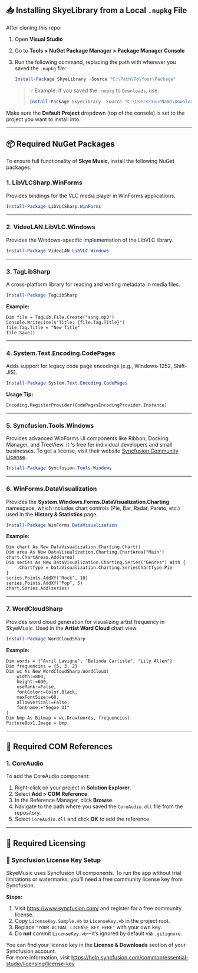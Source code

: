 ﻿
## 📥 Installing SkyeLibrary from a Local `.nupkg` File

After cloning this repo:

1. Open **Visual Studio**
2. Go to **Tools > NuGet Package Manager > Package Manager Console**
3. Run the following command, replacing the path with wherever you saved the `.nupkg` file:

    ```powershell
    Install-Package SkyeLibrary -Source "C:\Path\To\Your\Package"
    ```

    > 💡 Example: If you saved the `.nupkg` to `Downloads`, use:
    > ```powershell
    > Install-Package SkyeLibrary -Source "C:\Users\YourName\Downloads"
    > ```

Make sure the **Default Project** dropdown (top of the console) is set to the project you want to install into.

---

## 📦 Required NuGet Packages

To ensure full functionality of **Skye Music**, install the following NuGet packages:

### 1. LibVLCSharp.WinForms
Provides bindings for the VLC media player in WinForms applications.

```powershell
Install-Package LibVLCSharp.WinForms
```

---

### 2. VideoLAN.LibVLC.Windows

Provides the Windows-specific implementation of the LibVLC library.

```powershell
Install-Package VideoLAN.LibVLC.Windows
```

---

### 3. TagLibSharp

A cross-platform library for reading and writing metadata in media files.

```powershell
Install-Package TagLibSharp
```

**Example:**
```vbnet
Dim file = TagLib.File.Create("song.mp3")
Console.WriteLine($"Title: {file.Tag.Title}")
file.Tag.Title = "New Title"
file.Save()
```

---

### 4. System.Text.Encoding.CodePages

Adds support for legacy code page encodings (e.g., Windows-1252, Shift-JIS).

```powershell
Install-Package System.Text.Encoding.CodePages
```

**Usage Tip:**
```vbnet
Encoding.RegisterProvider(CodePagesEncodingProvider.Instance)
```

---

### 5. Syncfusion.Tools.Windows

Provides advanced WinForms UI components like Ribbon, Docking Manager, and TreeView. It 's free for individual developers and small businesses. To get a license, visit their website [Syncfusion Community License](https://www.syncfusion.com/products/communitylicense).

```powershell
Install-Package Syncfusion.Tools.Windows
```

---

### 6. WinForms.DataVisualization

Provides the **System.Windows.Forms.DataVisualization.Charting** namespace, which includes chart controls (Pie, Bar, Radar, Pareto, etc.) used in the **History & Statistics** page.

```powershell
Install-Package WinForms.DataVisualization
```

**Example:**
```vbnet
Dim chart As New DataVisualization.Charting.Chart()
Dim area As New DataVisualization.Charting.ChartArea("Main")
chart.ChartAreas.Add(area)
Dim series As New DataVisualization.Charting.Series("Genres") With {
    .ChartType = DataVisualization.Charting.SeriesChartType.Pie
}
series.Points.AddXY("Rock", 10)
series.Points.AddXY("Pop", 5)
chart.Series.Add(series)
```

---

### 7. WordCloudSharp

Provides word cloud generation for visualizing artist frequency in SkyeMusic. Used in the **Artist Word Cloud** chart view.

```powershell
Install-Package WordCloudSharp
```

**Example:**
```vbnet
Dim words = {"Avril Lavigne", "Belinda Carlisle", "Lily Allen"}
Dim frequencies = {5, 3, 2}
Dim wc As New WordCloudSharp.WordCloud(
    width:=800,
    height:=600,
    useRank:=False,
    fontColor:=Color.Black,
    maxFontSize:=60,
    allowVerical:=False,
    fontname:="Segoe UI"
)
Dim bmp As Bitmap = wc.Draw(words, frequencies)
PictureBox1.Image = bmp
```

---

## 🧩 Required COM References

### 1. CoreAudio

To add the CoreAudio component:

1. Right-click on your project in **Solution Explorer**.
2. Select **Add > COM Reference**.
3. In the Reference Manager, click **Browse**.
4. Navigate to the path where you saved the `CoreAudio.dll` file from the repository.
5. Select `CoreAudio.dll` and click **OK** to add the reference.

---

## 🧩 Required Licensing

### 🔑 Syncfusion License Key Setup

SkyeMusic uses Syncfusion UI components. To run the app without trial limitations or watermarks, you’ll need a free community license key from Syncfusion.

**Steps:**
1. Visit https://www.syncfusion.com/ and register for a free community license.
2. Copy `LicenseKey.Sample.vb` to `LicenseKey.vb` in the project root.
3. Replace `"YOUR_ACTUAL_LICENSE_KEY_HERE"` with your own key.
4. Do **not** commit `LicenseKey.vb`—it’s ignored by default via `.gitignore`.

You can find your license key in the **License & Downloads** section of your Syncfusion account.  
For more information, visit https://help.syncfusion.com/common/essential-studio/licensing/license-key
